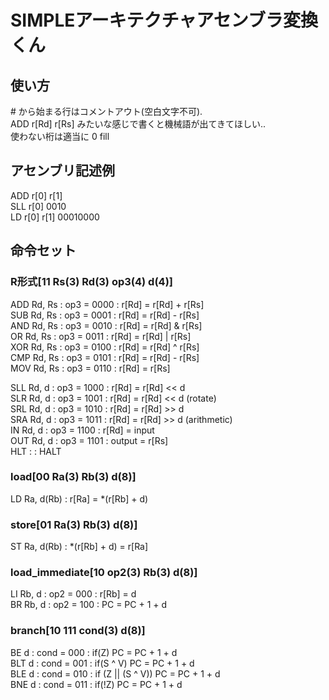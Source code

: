 # SIMPLEアーキテクチャアセンブラ変換くん

## 使い方

\# から始まる行はコメントアウト(空白文字不可).  
ADD r[Rd] r[Rs] みたいな感じで書くと機械語が出てきてほしい..  
使わない桁は適当に 0 fill

## アセンブリ記述例

ADD r[0] r[1]  
SLL r[0] 0010  
LD  r[0] r[1] 00010000

## 命令セット

### R形式[11 Rs(3) Rd(3) op3(4) d(4)]

ADD Rd, Rs : op3 = 0000 : r[Rd] = r[Rd] + r[Rs]  
SUB Rd, Rs : op3 = 0001 : r[Rd] = r[Rd] - r[Rs]  
AND Rd, Rs : op3 = 0010 : r[Rd] = r[Rd] & r[Rs]  
OR  Rd, Rs : op3 = 0011 : r[Rd] = r[Rd] | r[Rs]  
XOR Rd, Rs : op3 = 0100 : r[Rd] = r[Rd] ^ r[Rs]  
CMP Rd, Rs : op3 = 0101 : r[Rd] = r[Rd] - r[Rs]  
MOV Rd, Rs : op3 = 0110 : r[Rd] = r[Rs]  

SLL Rd, d  : op3 = 1000 : r[Rd] = r[Rd] << d  
SLR Rd, d  : op3 = 1001 : r[Rd] = r[Rd] << d (rotate)  
SRL Rd, d  : op3 = 1010 : r[Rd] = r[Rd] >> d  
SRA Rd, d  : op3 = 1011 : r[Rd] = r[Rd] >> d (arithmetic)  
IN  Rd, d  : op3 = 1100 : r[Rd] = input  
OUT Rd, d  : op3 = 1101 : output = r[Rs]  
HLT        :            : HALT

### load[00 Ra(3) Rb(3) d(8)]

LD  Ra, d(Rb) : r[Ra] = *(r[Rb] + d)

### store[01 Ra(3) Rb(3) d(8)]

ST  Ra, d(Rb) : *(r[Rb] + d) = r[Ra]

### load_immediate[10 op2(3) Rb(3) d(8)]

LI  Rb, d  : op2 = 000 : r[Rb] = d  
BR   Rb, d  : op2 = 100 : PC = PC + 1 + d

### branch[10 111 cond(3) d(8)]

BE  d : cond = 000 : if(Z) PC = PC + 1 + d  
BLT d : cond = 001 : if(S ^ V) PC = PC + 1 + d  
BLE d : cond = 010 : if (Z || (S ^ V)) PC = PC + 1 + d  
BNE d : cond = 011 : if(!Z) PC = PC + 1 + d